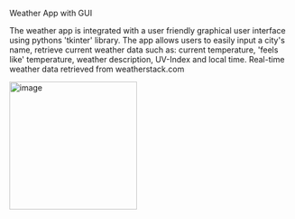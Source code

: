 Weather App with GUI 

The weather app is integrated with a user friendly graphical user interface using pythons 'tkinter' library.
The app allows users to easily input a city's name, retrieve current weather data such as:
current temperature, 'feels like' temperature, weather description, UV-Index and local time.
Real-time weather data retrieved from weatherstack.com

<img width="226" alt="image" src="https://github.com/philexx/WeatherApp/assets/59099307/0b039fb0-1518-44d1-a2b0-07686ffb76d1">
